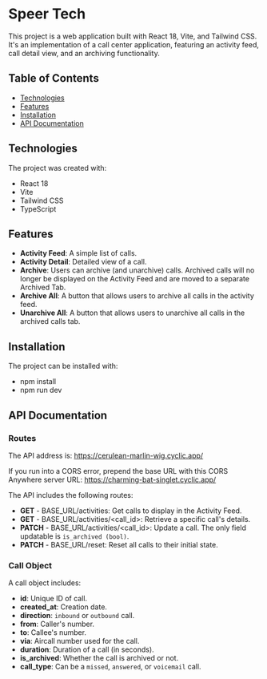 # Speer Tech

This project is a web application built with React 18, Vite, and Tailwind CSS. It's an implementation of a call center application, featuring an activity feed, call detail view, and an archiving functionality.

## Table of Contents

- [Technologies](#technologies)
- [Features](#features)
- [Installation](#installation)
- [API Documentation](#api-documentation)

## Technologies

The project was created with:

- React 18
- Vite
- Tailwind CSS
- TypeScript

## Features

- **Activity Feed**: A simple list of calls.
- **Activity Detail**: Detailed view of a call.
- **Archive**: Users can archive (and unarchive) calls. Archived calls will no longer be displayed on the Activity Feed and are moved to a separate Archived Tab.
- **Archive All**: A button that allows users to archive all calls in the activity feed.
- **Unarchive All**: A button that allows users to unarchive all calls in the archived calls tab.

## Installation

The project can be installed with:

- npm install
- npm run dev

## API Documentation

### Routes

The API address is: https://cerulean-marlin-wig.cyclic.app/

If you run into a CORS error, prepend the base URL with this CORS Anywhere server URL: https://charming-bat-singlet.cyclic.app/

The API includes the following routes:

- **GET** - BASE_URL/activities: Get calls to display in the Activity Feed.
- **GET** - BASE_URL/activities/<call_id>: Retrieve a specific call's details.
- **PATCH** - BASE_URL/activities/<call_id>: Update a call. The only field updatable is `is_archived (bool)`.
- **PATCH** - BASE_URL/reset: Reset all calls to their initial state.

### Call Object

A call object includes:

- **id**: Unique ID of call.
- **created_at**: Creation date.
- **direction**: `inbound` or `outbound` call.
- **from**: Caller's number.
- **to**: Callee's number.
- **via**: Aircall number used for the call.
- **duration**: Duration of a call (in seconds).
- **is_archived**: Whether the call is archived or not.
- **call_type**: Can be a `missed`, `answered`, or `voicemail` call.
